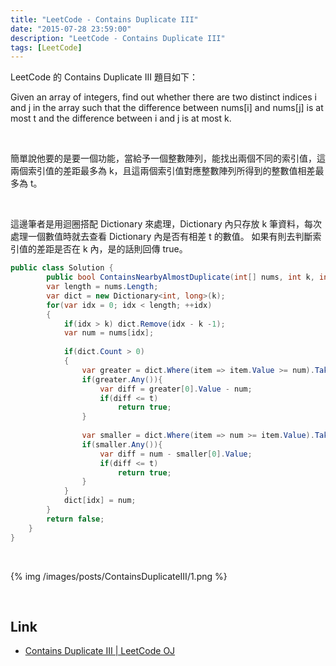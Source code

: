 ```yaml
---
title: "LeetCode - Contains Duplicate III"
date: "2015-07-28 23:59:00"
description: "LeetCode - Contains Duplicate III"
tags: [LeetCode]
---
```



LeetCode 的 Contains Duplicate III 題目如下：  

Given an array of integers, find out whether there are two distinct indices i and j in the array such that the difference between nums[i] and nums[j] is at most t and the difference between i and j is at most k.  

<!-- More -->

<br/>


簡單說他要的是要一個功能，當給予一個整數陣列，能找出兩個不同的索引值，這兩個索引值的差距最多為 k，且這兩個索引值對應整數陣列所得到的整數值相差最多為 t。  

<br/>


這邊筆者是用迴圈搭配 Dictionary 來處理，Dictionary 內只存放 k 筆資料，每次處理一個數值時就去查看 Dictionary 內是否有相差 t 的數值。  如果有則去判斷索引值的差距是否在 k 內，是的話則回傳 true。  

```c#
public class Solution {
	    public bool ContainsNearbyAlmostDuplicate(int[] nums, int k, int t) {
        var length = nums.Length;
        var dict = new Dictionary<int, long>(k);
        for(var idx = 0; idx < length; ++idx)
        {
            if(idx > k) dict.Remove(idx - k -1);
            var num = nums[idx];
            
            if(dict.Count > 0)
            {
                var greater = dict.Where(item => item.Value >= num).Take(1).ToArray();
                if(greater.Any()){
                    var diff = greater[0].Value - num;
                    if(diff <= t)
                        return true;
                }
                
                var smaller = dict.Where(item => num >= item.Value).Take(1).ToArray();
                if(smaller.Any()){
                    var diff = num - smaller[0].Value;
                    if(diff <= t)
                        return true;
                }
            }
            dict[idx] = num;
        }
        return false;
    }
}
```

<br/>


{% img /images/posts/ContainsDuplicateIII/1.png %}

<br/>

Link
----
* [Contains Duplicate III | LeetCode OJ](https://leetcode.com/problems/contains-duplicate-iii/)
